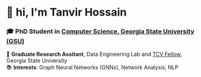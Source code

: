 # 👋 hi, I'm Tanvir Hossain

### 🎓 **PhD Student** in [Computer Science, Georgia State University (GSU)](https://csds.gsu.edu/)
🔬 **Graduate Research Assitant**, Data Engineering Lab and [TCV Fellow](https://tcv.gsu.edu/), Georgia State University  
📚 **Interests**: Graph Neural Networks (GNNs), Network Analysis, NLP

<!--
**TanvirKu/TanvirKu** is a ✨ _special_ ✨ repository because its `README.md` (this file) appears on your GitHub profile.

Here are some ideas to get you started:

- 🔭 I’m currently working on ...
- 🌱 I’m currently learning ...
- 👯 I’m looking to collaborate on ...
- 🤔 I’m looking for help with ...
- 💬 Ask me about ...
- 📫 How to reach me: ...
- 😄 Pronouns: ...
- ⚡ Fun fact: ...
-->
